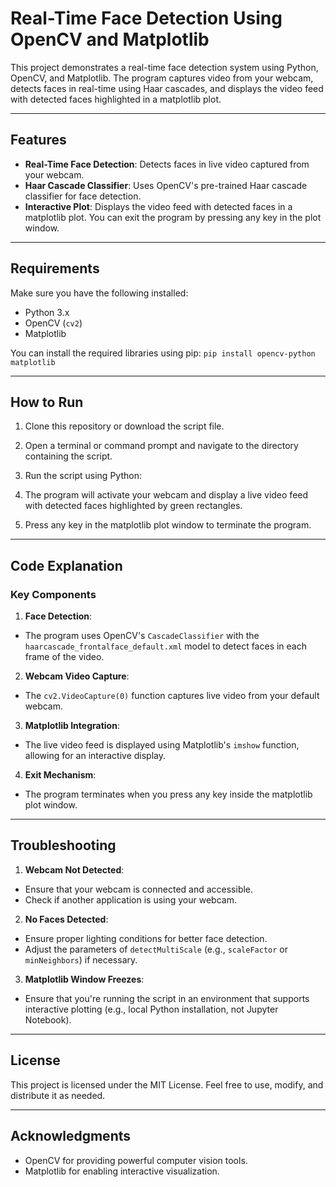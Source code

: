 # Real-Time Face Detection Using OpenCV and Matplotlib

This project demonstrates a real-time face detection system using Python, OpenCV, and Matplotlib. The program captures video from your webcam, detects faces in real-time using Haar cascades, and displays the video feed with detected faces highlighted in a matplotlib plot.

---

## Features

- **Real-Time Face Detection**: Detects faces in live video captured from your webcam.
- **Haar Cascade Classifier**: Uses OpenCV's pre-trained Haar cascade classifier for face detection.
- **Interactive Plot**: Displays the video feed with detected faces in a matplotlib plot. You can exit the program by pressing any key in the plot window.

---

## Requirements

Make sure you have the following installed:

- Python 3.x
- OpenCV (`cv2`)
- Matplotlib

You can install the required libraries using pip:
```pip install opencv-python matplotlib```

---

## How to Run

1. Clone this repository or download the script file.
2. Open a terminal or command prompt and navigate to the directory containing the script.
3. Run the script using Python:


4. The program will activate your webcam and display a live video feed with detected faces highlighted by green rectangles.
5. Press any key in the matplotlib plot window to terminate the program.

---

## Code Explanation

### Key Components

1. **Face Detection**:
- The program uses OpenCV's `CascadeClassifier` with the `haarcascade_frontalface_default.xml` model to detect faces in each frame of the video.

2. **Webcam Video Capture**:
- The `cv2.VideoCapture(0)` function captures live video from your default webcam.

3. **Matplotlib Integration**:
- The live video feed is displayed using Matplotlib's `imshow` function, allowing for an interactive display.

4. **Exit Mechanism**:
- The program terminates when you press any key inside the matplotlib plot window.

---

## Troubleshooting

1. **Webcam Not Detected**:
- Ensure that your webcam is connected and accessible.
- Check if another application is using your webcam.

2. **No Faces Detected**:
- Ensure proper lighting conditions for better face detection.
- Adjust the parameters of `detectMultiScale` (e.g., `scaleFactor` or `minNeighbors`) if necessary.

3. **Matplotlib Window Freezes**:
- Ensure that you're running the script in an environment that supports interactive plotting (e.g., local Python installation, not Jupyter Notebook).

---

## License

This project is licensed under the MIT License. Feel free to use, modify, and distribute it as needed.

---

## Acknowledgments

- OpenCV for providing powerful computer vision tools.
- Matplotlib for enabling interactive visualization.

